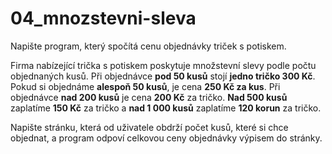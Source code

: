 # 04_mnozstevni-sleva
Napište program, který spočítá cenu objednávky triček s potiskem.

Firma nabízející trička s potiskem poskytuje množstevní slevy podle počtu objednaných kusů. Při objednávce **pod 50 kusů** stojí **jedno tričko 300 Kč**. Pokud si objednáme **alespoň 50 kusů**, je cena **250 Kč za kus**. Při objednávce **nad 200 kusů** je cena **200 Kč** za tričko. **Nad 500 kusů** zaplatíme **150 Kč** za tričko a **nad 1 000 kusů** zaplatíme **120 korun** za tričko.

Napište stránku, která od uživatele obdrží počet kusů, které si chce objednat, a program odpoví celkovou ceny objednávky výpisem do stránky.